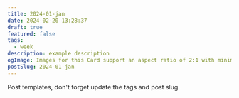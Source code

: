 ```yaml
---
title: 2024-01-jan
date: 2024-02-20 13:28:37
draft: true
featured: false
tags:
  - week
description: example description
ogImage: Images for this Card support an aspect ratio of 2:1 with minimum dimensions of 300x157 or maximum of 4096x4096 pixels
postSlug: 2024-01-jan
---
```


Post templates, don't forget update the tags and post slug.

